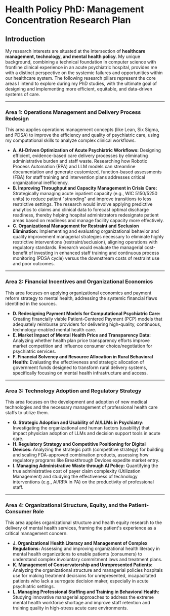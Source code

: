 # Health Policy PhD: Management Concentration Research Plan

## Introduction

My research interests are situated at the intersection of **healthcare management, technology, and mental health policy**. My unique background, combining a technical foundation in computer science with frontline clinical experience in an acute psychiatric hospital, provides me with a distinct perspective on the systemic failures and opportunities within our healthcare system. The following research pillars represent the core areas I intend to explore during my PhD studies, with the ultimate goal of designing and implementing more efficient, equitable, and data-driven systems of care.

---

### Area 1: Operations Management and Delivery Process Redesign

This area applies operations management concepts (like Lean, Six Sigma, and PDSA) to improve the efficiency and quality of psychiatric care, using my computational skills to analyze complex clinical workflows.

*   **A. AI-Driven Optimization of Acute Psychiatric Workflows:** Designing efficient, evidence-based care delivery processes by eliminating administrative burden and staff waste. Researching how Robotic Process Automation (RPA) and LLM models can streamline documentation and generate customized, function-based assessments (FBA) for staff training and intervention plans addresses critical organizational inefficiency.
*   **B. Improving Throughput and Capacity Management in Crisis Care:** Strategically managing acute inpatient capacity (e.g., WIC 5150/5250 units) to reduce patient "stranding" and improve transitions to less restrictive settings. The research would involve applying predictive analytics to claims and clinical data to forecast optimal discharge readiness, thereby helping hospital administrators redesignate patient areas based on readiness and manage facility capacity more effectively.
*   **C. Organizational Management for Restraint and Seclusion Elimination:** Implementing and evaluating organizational behavior and quality improvement managerial strategies necessary to eliminate highly restrictive interventions (restraint/seclusion), aligning operations with regulatory standards. Research would evaluate the managerial cost-benefit of investing in enhanced staff training and continuous process monitoring (PDSA cycle) versus the downstream costs of restraint use and poor outcomes.

---

### Area 2: Financial Incentives and Organizational Economics

This area focuses on applying organizational economics and payment reform strategy to mental health, addressing the systemic financial flaws identified in the sources.

*   **D. Redesigning Payment Models for Computational Psychiatric Care:** Creating financially viable Patient-Centered Payment (PCP) models that adequately reimburse providers for delivering high-quality, continuous, technology-enabled mental health care.
*   **E. Market Impact of Mental Health Price and Transparency Data:** Analyzing whether health plan price transparency efforts improve market competition and influence consumer choice/negotiation for psychiatric services.
*   **F. Financial Solvency and Resource Allocation in Rural Behavioral Health:** Evaluating the effectiveness and strategic allocation of government funds designed to transform rural delivery systems, specifically focusing on mental health infrastructure and access.

---

### Area 3: Technology Adoption and Regulatory Strategy

This area focuses on the development and adoption of new medical technologies and the necessary management of professional health care staffs to utilize them.

*   **G. Strategic Adoption and Usability of AI/LLMs in Psychiatry:** Investigating the organizational and human factors (usability) that impact physician adoption of LLMs and decision support tools in acute care.
*   **H. Regulatory Strategy and Competitive Positioning for Digital Devices:** Analyzing the strategic path (competitive strategy) for building and scaling FDA-approved combination products, assessing how regulatory programs like Breakthrough Devices expedite market entry.
*   **I. Managing Administrative Waste through AI Policy:** Quantifying the true administrative cost of payer claim complexity (Utilization Management) and studying the effectiveness of technology interventions (e.g., AI/RPA in PA) on the productivity of professional staff.

---

### Area 4: Organizational Structure, Equity, and the Patient-Consumer Role

This area applies organizational structure and health equity research to the delivery of mental health services, framing the patient's experience as a critical management concern.

*   **J. Organizational Health Literacy and Management of Complex Regulations:** Assessing and improving organizational health literacy in mental health organizations to enable patients (consumers) to understand complex involuntary commitment laws and treatment plans.
*   **K. Management of Conservatorship and Unrepresented Patients:** Analyzing the organizational structure and managerial policies hospitals use for making treatment decisions for unrepresented, incapacitated patients who lack a surrogate decision maker, especially in acute psychiatric settings.
*   **L. Managing Professional Staffing and Training in Behavioral Health:** Studying innovative managerial approaches to address the extreme mental health workforce shortage and improve staff retention and training quality in high-stress acute care environments.